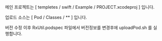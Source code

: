 
메인 프로젝트는 [ templetes / swift / Example / PROJECT.xcodeproj ] 입니다.

업로드 소스는 [ Pod / Classes / ** ] 입니다.

버전 수정 이후 RxUtil.podspec 파일에서 버전정보를 변경후에 uploadPod.sh 를 실행합니다.


